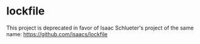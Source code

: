# lockfile

This project is deprecated in favor of Isaac Schlueter's project of the same name: https://github.com/isaacs/lockfile